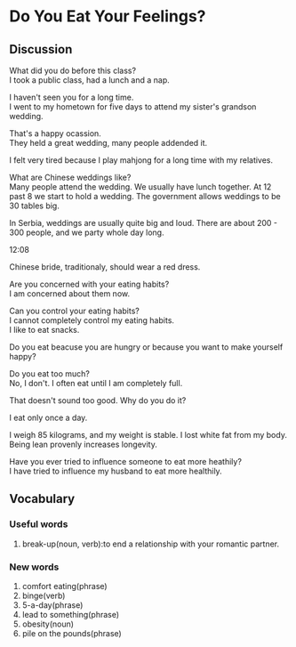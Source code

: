 # Do You Eat Your Feelings?  
## Discussion
What did you do before this class?  
I took a public class, had a lunch and a nap.  

I haven't seen you for a long time.  
I went to my hometown for five days to attend my sister's grandson wedding.  


That's a happy ocassion.  
They held a great wedding, many people addended it.  

I felt very tired because I play mahjong for a long time with my relatives.  

What are Chinese weddings like?  
Many people attend the wedding. We usually have lunch together. At 12 past 8 we start to hold a wedding. The government allows weddings to be 30 tables big.  

In Serbia, weddings are usually quite big and loud. There are about 200 - 300 people, and we party whole day long.  

12:08

Chinese bride, traditionaly, should wear a red dress.  

Are you concerned with your eating habits?  
I am concerned about them now.  

Can you control your eating habits?  
I cannot completely control my eating habits.  
I like to eat snacks.  

Do you eat beacuse you are hungry or because you want to make yourself happy?  

Do you eat too much?  
No, I don't. I often eat until I am completely full.   

That doesn't sound too good. Why do you do it?  

I eat only once a day.  

I weigh 85 kilograms, and my weight is stable. I lost white fat from my body.
Being lean provenly increases longevity. 

Have you ever tried to influence someone to eat more heathily?  
I have tried to influence my husband to eat more healthily.  

## Vocabulary
### Useful words
1. break-up(noun, verb):to end a relationship with your romantic partner.

### New words
1. comfort eating(phrase)
1. binge(verb)
1. 5-a-day(phrase)
1. lead to something(phrase)
1. obesity(noun)
1. pile on the pounds(phrase)
